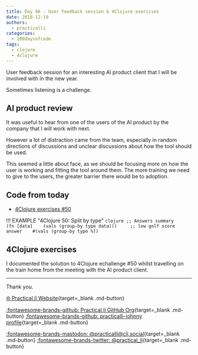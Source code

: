 ```yaml
---
title: Day 96 - User Feedback session & 4Clojure exercises
date: 2018-12-19
authors:
  - practicalli
categories:
  - 100daysofcode
tags:
  - clojure
  - 4clojure
---
```


User feedback session for an interesting AI product client that I will be involved with in the new year.

Sometimes listening is a challenge.


<!-- more -->

## AI product review

It was useful to hear from one of the users of the AI product by the company that I will work with next.

However a lot of distraction came from the team, especially in random directions of discussions and unclear discussions about how the tool should be used.

This seemed a little about face, as we should be focusing more on how the user is working and fitting the tool around them.  The more training we need to give to the users, the greater barrier there would be to adoption.


## Code from today

- [4Clojure exercises #50](https://github.com/practicalli/four-clojure/commit/b3a1724bbcacc8e26da621bbd791307792f924be)

!!! EXAMPLE "4Clojure 50: Split by type"
    ```clojure
    ;; Answers summary
    ￼
    ￼(fn [data]
    ￼  (vals (group-by type data)))
    ￼
    ￼
    ;; low golf score answer
    ￼
    ￼#(vals (group-by type %))
    ```


## 4Clojure exercises

I documented the solution to 4Clojure echallenge #50 whilst travelling on the train home from the meeting with the AI product client.


---
Thank you.

[:globe_with_meridians: Practical.li Website](https://practical.li){target=_blank .md-button}

[:fontawesome-brands-github: Practical.li GitHub Org](https://github.com/practicalli){target=_blank .md-button}
[:fontawesome-brands-github: practicalli-johnny profile](https://github.com/practicalli-johnny){target=_blank .md-button}

[:fontawesome-brands-mastodon: @practicalli@clj.social](https://clj.social/@practicalli){target=_blank .md-button}
[:fontawesome-brands-twitter: @practical_li](https://twitter.com/practcial_li){target=_blank .md-button}
